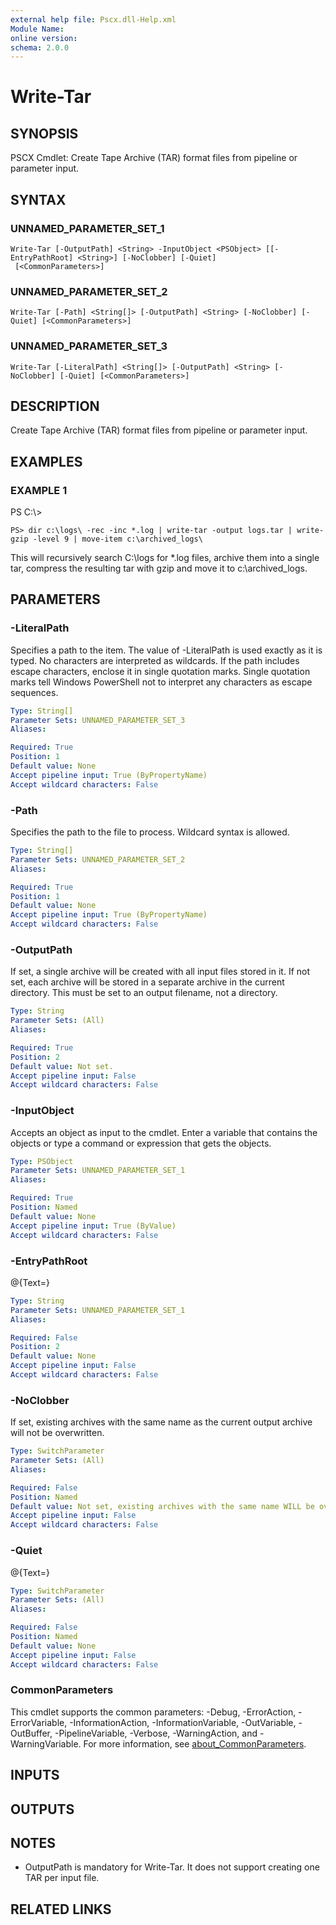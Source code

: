 ```yaml
---
external help file: Pscx.dll-Help.xml
Module Name:
online version:
schema: 2.0.0
---
```


# Write-Tar

## SYNOPSIS
PSCX Cmdlet: Create Tape Archive (TAR) format files from pipeline or parameter input.

## SYNTAX

### UNNAMED_PARAMETER_SET_1
```
Write-Tar [-OutputPath] <String> -InputObject <PSObject> [[-EntryPathRoot] <String>] [-NoClobber] [-Quiet]
 [<CommonParameters>]
```

### UNNAMED_PARAMETER_SET_2
```
Write-Tar [-Path] <String[]> [-OutputPath] <String> [-NoClobber] [-Quiet] [<CommonParameters>]
```

### UNNAMED_PARAMETER_SET_3
```
Write-Tar [-LiteralPath] <String[]> [-OutputPath] <String> [-NoClobber] [-Quiet] [<CommonParameters>]
```

## DESCRIPTION
Create Tape Archive (TAR) format files from pipeline or parameter input.

## EXAMPLES

### EXAMPLE 1
PS C:\\\>

```
PS> dir c:\logs\ -rec -inc *.log | write-tar -output logs.tar | write-gzip -level 9 | move-item c:\archived_logs\
```

This will recursively search C:\logs for *.log files, archive them into a single tar, compress the resulting tar with gzip and move it to c:\archived_logs.

## PARAMETERS

### -LiteralPath
Specifies a path to the item.
The value of -LiteralPath is used exactly as it is typed.
No characters are interpreted as wildcards.
If the path includes escape characters, enclose it in single quotation marks.
Single quotation marks tell Windows PowerShell not to interpret any characters as escape sequences.

```yaml
Type: String[]
Parameter Sets: UNNAMED_PARAMETER_SET_3
Aliases:

Required: True
Position: 1
Default value: None
Accept pipeline input: True (ByPropertyName)
Accept wildcard characters: False
```

### -Path
Specifies the path to the file to process.
Wildcard syntax is allowed.

```yaml
Type: String[]
Parameter Sets: UNNAMED_PARAMETER_SET_2
Aliases:

Required: True
Position: 1
Default value: None
Accept pipeline input: True (ByPropertyName)
Accept wildcard characters: False
```

### -OutputPath
If set, a single archive will be created with all input files stored in it.
If not set, each archive will be stored in a separate archive in the current directory.
This must be set to an output filename, not a directory.

```yaml
Type: String
Parameter Sets: (All)
Aliases:

Required: True
Position: 2
Default value: Not set.
Accept pipeline input: False
Accept wildcard characters: False
```

### -InputObject
Accepts an object as input to the cmdlet.
Enter a variable that contains the objects or type a command or expression that gets the objects.

```yaml
Type: PSObject
Parameter Sets: UNNAMED_PARAMETER_SET_1
Aliases:

Required: True
Position: Named
Default value: None
Accept pipeline input: True (ByValue)
Accept wildcard characters: False
```

### -EntryPathRoot
@{Text=}

```yaml
Type: String
Parameter Sets: UNNAMED_PARAMETER_SET_1
Aliases:

Required: False
Position: 2
Default value: None
Accept pipeline input: False
Accept wildcard characters: False
```

### -NoClobber
If set, existing archives with the same name as the current output archive will not be overwritten.

```yaml
Type: SwitchParameter
Parameter Sets: (All)
Aliases:

Required: False
Position: Named
Default value: Not set, existing archives with the same name WILL be overwritten.
Accept pipeline input: False
Accept wildcard characters: False
```

### -Quiet
@{Text=}

```yaml
Type: SwitchParameter
Parameter Sets: (All)
Aliases:

Required: False
Position: Named
Default value: None
Accept pipeline input: False
Accept wildcard characters: False
```

### CommonParameters
This cmdlet supports the common parameters: -Debug, -ErrorAction, -ErrorVariable, -InformationAction, -InformationVariable, -OutVariable, -OutBuffer, -PipelineVariable, -Verbose, -WarningAction, and -WarningVariable. For more information, see [about_CommonParameters](http://go.microsoft.com/fwlink/?LinkID=113216).

## INPUTS

## OUTPUTS

## NOTES
* OutputPath is mandatory for Write-Tar. It does not support creating one TAR per input file.

## RELATED LINKS
